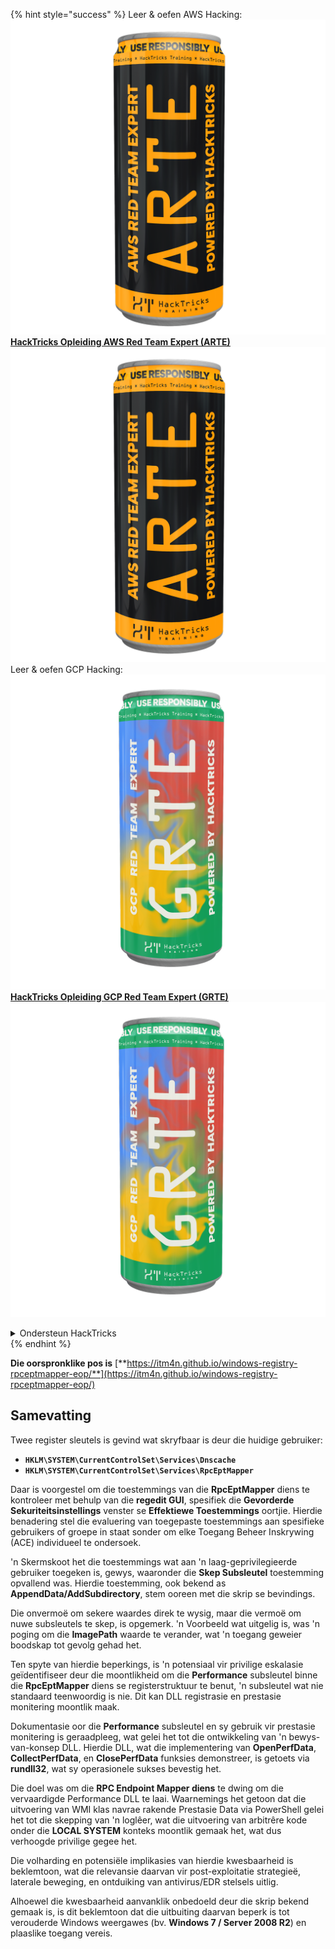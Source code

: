 {% hint style="success" %}
Leer & oefen AWS Hacking:<img src="/.gitbook/assets/arte.png" alt="" data-size="line">[**HackTricks Opleiding AWS Red Team Expert (ARTE)**](https://training.hacktricks.xyz/courses/arte)<img src="/.gitbook/assets/arte.png" alt="" data-size="line">\
Leer & oefen GCP Hacking: <img src="/.gitbook/assets/grte.png" alt="" data-size="line">[**HackTricks Opleiding GCP Red Team Expert (GRTE)**<img src="/.gitbook/assets/grte.png" alt="" data-size="line">](https://training.hacktricks.xyz/courses/grte)

<details>

<summary>Ondersteun HackTricks</summary>

* Kyk na die [**subskripsie planne**](https://github.com/sponsors/carlospolop)!
* **Sluit aan by die** 💬 [**Discord groep**](https://discord.gg/hRep4RUj7f) of die [**telegram groep**](https://t.me/peass) of **volg** ons op **Twitter** 🐦 [**@hacktricks\_live**](https://twitter.com/hacktricks\_live)**.**
* **Deel hacking truuks deur PRs in te dien na die** [**HackTricks**](https://github.com/carlospolop/hacktricks) en [**HackTricks Cloud**](https://github.com/carlospolop/hacktricks-cloud) github repos.

</details>
{% endhint %}


**Die oorspronklike pos is** [**https://itm4n.github.io/windows-registry-rpceptmapper-eop/**](https://itm4n.github.io/windows-registry-rpceptmapper-eop/)

## Samevatting

Twee register sleutels is gevind wat skryfbaar is deur die huidige gebruiker:

- **`HKLM\SYSTEM\CurrentControlSet\Services\Dnscache`**
- **`HKLM\SYSTEM\CurrentControlSet\Services\RpcEptMapper`**

Daar is voorgestel om die toestemmings van die **RpcEptMapper** diens te kontroleer met behulp van die **regedit GUI**, spesifiek die **Gevorderde Sekuriteitsinstellings** venster se **Effektiewe Toestemmings** oortjie. Hierdie benadering stel die evaluering van toegepaste toestemmings aan spesifieke gebruikers of groepe in staat sonder om elke Toegang Beheer Inskrywing (ACE) individueel te ondersoek.

'n Skermskoot het die toestemmings wat aan 'n laag-geprivilegieerde gebruiker toegeken is, gewys, waaronder die **Skep Subsleutel** toestemming opvallend was. Hierdie toestemming, ook bekend as **AppendData/AddSubdirectory**, stem ooreen met die skrip se bevindings.

Die onvermoë om sekere waardes direk te wysig, maar die vermoë om nuwe subsleutels te skep, is opgemerk. 'n Voorbeeld wat uitgelig is, was 'n poging om die **ImagePath** waarde te verander, wat 'n toegang geweier boodskap tot gevolg gehad het.

Ten spyte van hierdie beperkings, is 'n potensiaal vir privilige eskalasie geïdentifiseer deur die moontlikheid om die **Performance** subsleutel binne die **RpcEptMapper** diens se registerstruktuur te benut, 'n subsleutel wat nie standaard teenwoordig is nie. Dit kan DLL registrasie en prestasie monitering moontlik maak.

Dokumentasie oor die **Performance** subsleutel en sy gebruik vir prestasie monitering is geraadpleeg, wat gelei het tot die ontwikkeling van 'n bewys-van-konsep DLL. Hierdie DLL, wat die implementering van **OpenPerfData**, **CollectPerfData**, en **ClosePerfData** funksies demonstreer, is getoets via **rundll32**, wat sy operasionele sukses bevestig het.

Die doel was om die **RPC Endpoint Mapper diens** te dwing om die vervaardigde Performance DLL te laai. Waarnemings het getoon dat die uitvoering van WMI klas navrae rakende Prestasie Data via PowerShell gelei het tot die skepping van 'n loglêer, wat die uitvoering van arbitrêre kode onder die **LOCAL SYSTEM** konteks moontlik gemaak het, wat dus verhoogde privilige gegee het.

Die volharding en potensiële implikasies van hierdie kwesbaarheid is beklemtoon, wat die relevansie daarvan vir post-exploitatie strategieë, laterale beweging, en ontduiking van antivirus/EDR stelsels uitlig.

Alhoewel die kwesbaarheid aanvanklik onbedoeld deur die skrip bekend gemaak is, is dit beklemtoon dat die uitbuiting daarvan beperk is tot verouderde Windows weergawes (bv. **Windows 7 / Server 2008 R2**) en plaaslike toegang vereis.
